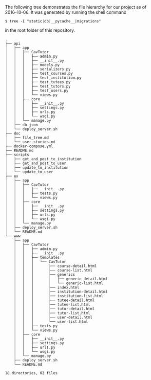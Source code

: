 The following tree demonstrates the file hierarchy for our project as of
2016-10-06. It was generated by running the shell command

    $ tree -I "static|db|__pycache__|migrations"

in the root folder of this repository.

	.
	├── api
	│   ├── app
	│   │   ├── CavTutor
	│   │   │   ├── admin.py
	│   │   │   ├── __init__.py
	│   │   │   ├── models.py
	│   │   │   ├── serializers.py
	│   │   │   ├── test_courses.py
	│   │   │   ├── test_institution.py
	│   │   │   ├── test_tutees.py
	│   │   │   ├── test_tutors.py
	│   │   │   ├── test_users.py
	│   │   │   └── views.py
	│   │   ├── core
	│   │   │   ├── __init__.py
	│   │   │   ├── settings.py
	│   │   │   ├── urls.py
	│   │   │   └── wsgi.py
	│   │   └── manage.py
	│   ├── db.json
	│   └── deploy_server.sh
	├── doc
	│   ├── file_tree.md
	│   └── user_stories.md
	├── docker-compose.yml
	├── README.md
	├── scripts
	│   ├── get_and_post_to_institution
	│   ├── get_and_post_to_user
	│   ├── update_to_institution
	│   └── update_to_user
	├── ux
	│   ├── app
	│   │   ├── CavTutor
	│   │   │   ├── __init__.py
	│   │   │   ├── tests.py
	│   │   │   └── views.py
	│   │   ├── core
	│   │   │   ├── __init__.py
	│   │   │   ├── settings.py
	│   │   │   ├── urls.py
	│   │   │   └── wsgi.py
	│   │   └── manage.py
	│   ├── deploy_server.sh
	│   └── README.md
	└── www
		├── app
		│   ├── CavTutor
		│   │   ├── admin.py
		│   │   ├── __init__.py
		│   │   ├── templates
		│   │   │   └── CavTutor
		│   │   │       ├── course-detail.html
		│   │   │       ├── course-list.html
		│   │   │       ├── generics
		│   │   │       │   ├── generic-detail.html
		│   │   │       │   └── generic-list.html
		│   │   │       ├── index.html
		│   │   │       ├── institution-detail.html
		│   │   │       ├── institution-list.html
		│   │   │       ├── tutee-detail.html
		│   │   │       ├── tutee-list.html
		│   │   │       ├── tutor-detail.html
		│   │   │       ├── tutor-list.html
		│   │   │       ├── user-detail.html
		│   │   │       └── user-list.html
		│   │   ├── tests.py
		│   │   └── views.py
		│   ├── core
		│   │   ├── __init__.py
		│   │   ├── settings.py
		│   │   ├── urls.py
		│   │   └── wsgi.py
		│   └── manage.py
		├── deploy_server.sh
		└── README.md

	18 directories, 62 files
